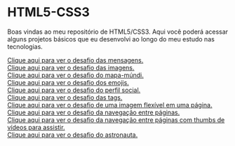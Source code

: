 # HTML5-CSS3
Boas vindas ao meu repositório de HTML5/CSS3. Aqui você poderá acessar alguns projetos básicos que eu desenvolvi ao longo do meu estudo nas tecnologias.

<a href = "https://jocamotta1.github.io/HTML5-CSS3/modulo1/desafio001" target = "_blank">Clique aqui para ver o desafio das mensagens.<br>
<a href = "https://jocamotta1.github.io/HTML5-CSS3/modulo1/desafio002" target = "_blank">Clique aqui para ver o desafio das imagens.<br>
<a href = "https://jocamotta1.github.io/HTML5-CSS3/modulo1/desafio003" target = "_blank">Clique aqui para ver o desafio do mapa-múndi.<br>
<a href = "https://jocamotta1.github.io/HTML5-CSS3/modulo1/desafio004" target = "_blank">Clique aqui para ver o desafio dos emojis.<br>
<a href = "https://jocamotta1.github.io/HTML5-CSS3/modulo1/desafio005" target = "_blank">Clique aqui para ver o desafio do perfil social.<br>
<a href = "https://jocamotta1.github.io/HTML5-CSS3/modulo1/desafio006" target = "_blank">Clique aqui para ver o desafio das tags.<br>
<a href = "https://jocamotta1.github.io/HTML5-CSS3/modulo1/desafio007" target = "_blank">Clique aqui para ver o desafio de uma imagem flexível em uma página.<br>
<a href = "https://jocamotta1.github.io/HTML5-CSS3/modulo1/desafio008" target = "_blank">Clique aqui para ver o desafio da navegação entre páginas.<br>
<a href = "https://jocamotta1.github.io/HTML5-CSS3/modulo1/desafio009" target = "_blank">Clique aqui para ver o desafio da navegação entre páginas com thumbs de vídeos para assistir.<br>
<a href = "https://jocamotta1.github.io/HTML5-CSS3/modulo2/desafios/desafio011" target = "_blank">Clique aqui para ver o desafio do astronauta.